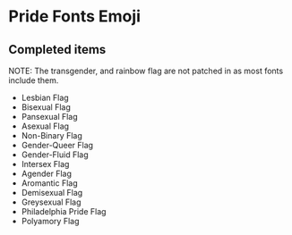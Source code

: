 # Pride Fonts Emoji

## Completed items
NOTE: The transgender, and rainbow flag are not patched in as most fonts include them.
  - Lesbian Flag
  - Bisexual Flag
  - Pansexual Flag
  - Asexual Flag
  - Non-Binary Flag
  - Gender-Queer Flag
  - Gender-Fluid Flag
  - Intersex Flag
  - Agender Flag
  - Aromantic Flag
  - Demisexual Flag
  - Greysexual Flag
  - Philadelphia Pride Flag
  - Polyamory Flag
